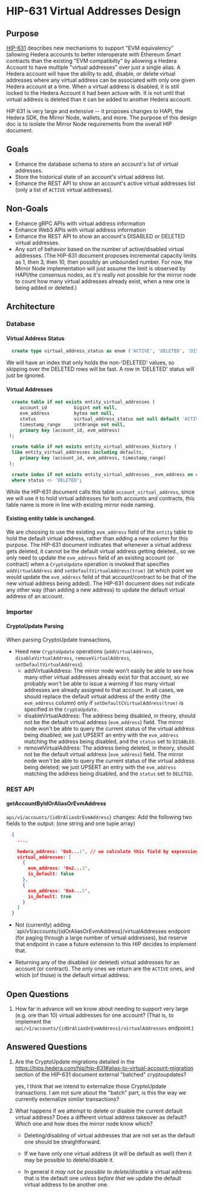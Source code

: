 # HIP-631 Virtual Addresses Design

## Purpose

[HIP-631](https://hips.hedera.com/hip/hip-631) describes new mechanisms to support "EVM equivalency" (allowing Hedera
accounts to better interoperate with Ethereum Smart contracts than the existing "EVM compatibilty" by allowing a Hedera Account to have
multiple "virtual addresses" over just a single alias.  A Hedera account will have the ability to add, disable, or delete
virtual addresses where any virtual address can be associated with only one given Hedera account at a time.
 When a virtual address is disabled, it is still locked to the Hedera Account it had been actuve with.
It is not until that virtual address is deleted than it can be added to another Hedera account.


HIP 631 is very large and extensive -- it proposes changes to HAPI, the Hedera SDK, the Mirror Node, wallets,
and more.  The purpose of this design doc is to isolate the Mirror Node requirements from the overall HIP document.

## Goals

* Enhance the database schema to store an account's list of virtual addresses.
* Store the historical state of an account's virtual address list.
* Enhance the REST API to show an account's active virtual addresses list (only a list of `ACTIVE` virtual addresses).

## Non-Goals

* Enhance gRPC APIs with virtual address information
* Enhance Web3 APIs with virtual address information
* Enhance the REST API to show an account's DISABLED or DELETED virtual addresses.
* Any sort of behavior based on the number of active/disabled virtual addresses.  (The HIP-631 document proposes incremental capacity limits as 1, then 3, then 10, then possibly an unbounded number.  For now, the Mirror Node implementation will just assume the limit is observed by HAPI/the consensus nodes, as it's really not possible for the mirror node to count how many virtual addresses already exist, when a new one is being added or deleted.)

## Architecture

### Database

#### Virtual Address Status

```sql
  create type virtual_address_status as enum ('ACTIVE', 'DELETED', 'DISABLED');
```

We will have an index that only holds the non-'DELETED' values, so skipping over the DELETED rows will be fast.  A row in 'DELETED' status will just be ignored.

#### Virtual Addresses

```sql
  create table if not exists entity_virtual_addresses (
     account_id          bigint not null,
     evm_address         bytea not null,
     status              virtual_address_status not null default 'ACTIVE',
     timestamp_range     int8range not null,
     primary key (account_id, evm_address)
 );

  create table if not exists entity_virtual_addresses_history (
  like entity_virtual_addresses including defaults,
     primary key (account_id, evm_address, timestamp_range)
 );

  create index if not exists entity_virtual_addresses__evm_address on entity_virtual_addresses (account_id, evm_address) 
  where status <> 'DELETED';
```

While the HIP-631 document calls this table `account_virtual_address`, since we will use it to hold virtual addresses for both accounts and contracts,
this table name is more in line with existing mirror node naming.

#### Existing entity table is unchanged.

We are choosing to use the existing `evm_address` field of the `entity` table to hold the default virtual address, rather than adding a new column for this purpose.
The HIP-631 document indicates that whenever a virtual address gets deleted, it cannot be the default virtual address getting deleted.<F12>, so we only need to update
the `evm_address` field of an existing account (or contract) when a `CryptoUpdate` operation is invoked that specifies `addVirtualAddress` and `setDefaultVirtualAddress(true)`
(at which point we would update the `evm_address` feild of that account/contract to be that of the new virtual address being added).  The HIP-631 document does not indicate
any other way (than adding a new address) to update the default virtual address of an account.

### Importer

#### CryptoUpdate Parsing

When parsing CryptoUpdate transactions,

* Heed new `CryptoUpdate` operations (`addVirtualAddress`, `disableVirtualAddress`, `removeVirtualAddress`, `setDefaultVirtualAddress`).
    - addVirtualAddress: The mirror node won't easily be able to see how many other virtual addresses already exist for that account, so we probably won't be able to issue a warning if too many virtual addresses are already assigned to that account.  In all cases, we should replace the default virtual address of the entity (the `evm_address` column) only if `setDefaultCVirtualAddress(true)` is specified in the `CryptoUpdate.`
    - disableVirtualAddress: The address being disabled, in theory, should not be the default virtual address (`evm_address`) field.  The mirror node won't be able to query the current status of the virtual address being disabled; we just UPSERT an entry with the `evm_address` matching the address being disabled, and the `status` set to `DISABLED`.
    - removeVirtualAddress: The address being deleted, in theory, should not be the default virtual address (`evm_address`) field.  The mirror node won't be able to query the current status of the virtual address being deleted; we just UPSERT an entry with the `evm_address` matching the address being disabled, and the `status` set to `DELETED`.

### REST API

#### getAccountByIdOrAliasOrEvmAddress

`api/v1/accounts/{idOrAliasOrEvmAddress}` changes:  Add the following two fields to the output: (one string and one tuple array)

```json
  {
    ...,
  
    hedera_address: '0x0...1', // we calculate this field by expressing the account's entity_id shard.realm.num in "long-zero" format.  It is *not* a new column to maintain.
    virtual_addresses: [
      {
        evm_address: '0x2...3',
        is_default: false
      },
      {
        evm_address: '0x4...5',
        is_default: true
      }
    ]
  }
```


* Not (currently) adding `api/v1/accounts/{idOrAliasOrEvmAddress}/virtualAddresses endpoint (for paging through a large number of virtual addresses), but reserve that endpoint
in case a future extension to this HIP decides to implement that.

* Returning any of the disabled (or deleted) virtual addresses for an account (or contract).  The only ones we return are the `ACTIVE` ones, and which (of those) is the default virtual address.

## Open Questions

1) How far in advance will we know about needing to support very large (e.g. ore than 10) virtual addresses for one account? (That is, to implement the
`api/v1/accounts/{idOrAliasOrEvmAddress}/virtualAddresses` endpoint.)

## Answered Questions

1) Are the CryptoUpdate migrations detailed in the https://hips.hedera.com/hip/hip-631#alias-to-virtual-account-migration section of the HIP-631 document
   external "batched" cryptoupdates?

   yes, I think that we intend to externalize those CryptoUpdate transactions. I am not sure about the "batch" part, is this the way we currently externalize similar transactions?

2) What happens if we attempt to delete or disable the current default virtual address?  Does a different virtual address takeover as default?
   Which one and how does the mirror node know which?

   - Deleting/disabling of virtual addresses that are not set as the default one should be straightforward.

   - If we have only one virtual address (it will be default as well) then it may be possible to delete/disable it.

   - In general it *may not be possible to delete/disable* a virtual address that is the default one *unless before that* we update the default virtual address to be another one.
